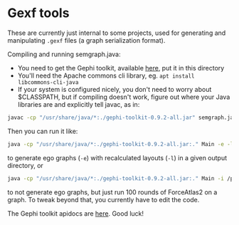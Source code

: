 # Gexf tools

These are currently just internal to some projects, used for generating and manipulating `.gexf` files (a graph serialization format).

Compiling and running semgraph.java:

* You need to get the Gephi toolkit, available [here](https://github.com/gephi/gephi-toolkit/releases/download/v0.9.2/gephi-toolkit-0.9.2-all.jar), put it in this directory
* You'll need the Apache commons cli library, eg. `apt install libcommons-cli-java`
* If your system is configured nicely, you don't need to worry about $CLASSPATH, but if compiling doesn't work, figure out where your Java libraries are and explicitly tell javac, as in:

```bash
javac -cp "/usr/share/java/*:./gephi-toolkit-0.9.2-all.jar" semgraph.java
```

Then you can run it like:

```bash
java -cp "/usr/share/java/*:./gephi-toolkit-0.9.2-all.jar:." Main -e -l -i /path/to/input/gexf -o /output/directory/
```

to generate ego graphs (`-e`) with recalculated layouts (`-l`) in a given output directory, or

```bash
java -cp "/usr/share/java/*:./gephi-toolkit-0.9.2-all.jar:." Main -i /path/to/input/gexf -o /output/file --rounds 100
```

to not generate ego graphs, but just run 100 rounds of ForceAtlas2 on a graph. To tweak beyond that, you currently have to edit the code.

The Gephi toolkit apidocs are [here](https://gephi.org/gephi-toolkit/0.9.2/apidocs/). Good luck!

